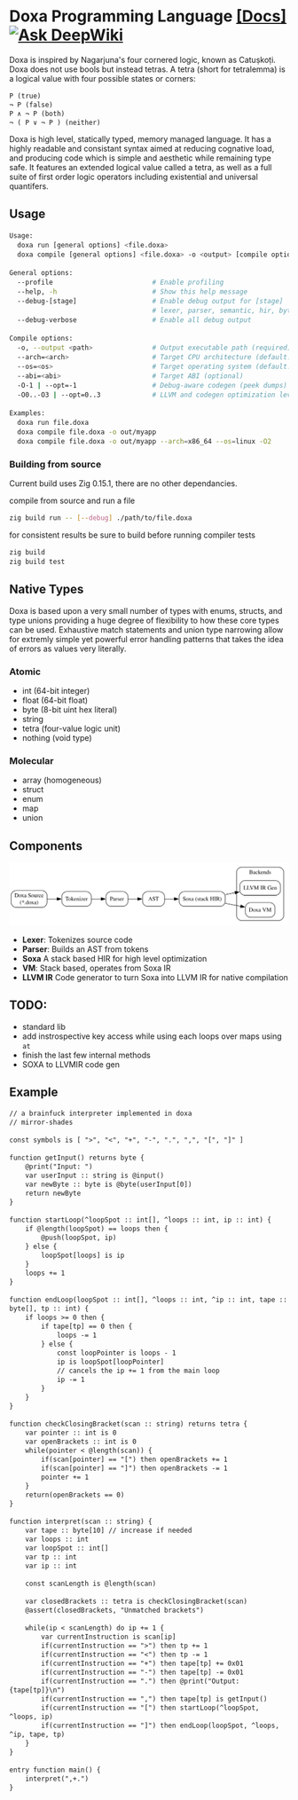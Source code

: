 # Doxa Programming Language [[Docs]](https://mirror-shades.github.io/doxa/)[![Ask DeepWiki](https://deepwiki.com/badge.svg)](https://deepwiki.com/mirror-shades/doxa)

Doxa is inspired by Nagarjuna's four cornered logic, known as Catuṣkoṭi. Doxa does not use bools but instead tetras. A tetra (short for tetralemma) is a logical value with four possible states or corners:

```
P (true)
¬ P (false)
P ∧ ¬ P (both)
¬ ( P ∨ ¬ P ) (neither)
```

Doxa is high level, statically typed, memory managed language. It has a highly readable and consistant syntax aimed at reducing cognative load, and producing code which is simple and aesthetic while remaining type safe. It features an extended logical value called a tetra, as well as a full suite of first order logic operators including existential and universal quantifers. 


## Usage

```bash
Usage:
  doxa run [general options] <file.doxa>
  doxa compile [general options] <file.doxa> -o <output> [compile options]

General options:
  --profile                         # Enable profiling
  --help, -h                        # Show this help message
  --debug-[stage]                   # Enable debug output for [stage]
                                    # lexer, parser, semantic, hir, bytecode, execution
  --debug-verbose                   # Enable all debug output

Compile options:
  -o, --output <path>               # Output executable path (required)
  --arch=<arch>                     # Target CPU architecture (default: host)
  --os=<os>                         # Target operating system (default: host)
  --abi=<abi>                       # Target ABI (optional)
  -O-1 | --opt=-1                   # Debug-aware codegen (peek dumps)
  -O0..-O3 | --opt=0..3             # LLVM and codegen optimization level

Examples:
  doxa run file.doxa
  doxa compile file.doxa -o out/myapp
  doxa compile file.doxa -o out/myapp --arch=x86_64 --os=linux -O2
```

### Building from source

Current build uses Zig 0.15.1, there are no other dependancies.

compile from source and run a file

```bash
zig build run -- [--debug] ./path/to/file.doxa
```

for consistent results be sure to build before running compiler tests

```bash
zig build
zig build test
```

## Native Types

Doxa is based upon a very small number of types with enums, structs, and type unions providing a huge degree of flexibility to how these core types can be used. Exhaustive match statements and union type narrowing allow for extremly simple yet powerful error handling patterns that takes the idea of errors as values very literally.

### Atomic

- int (64-bit integer)
- float (64-bit float)
- byte (8-bit uint hex literal)
- string
- tetra (four-value logic unit)
- nothing (void type)

### Molecular

- array (homogeneous)
- struct
- enum
- map
- union

## Components

![Pipeline](./pipeline.svg)

- **Lexer**: Tokenizes source code
- **Parser**: Builds an AST from tokens
- **Soxa** A stack based HIR for high level optimization
- **VM**: Stack based, operates from Soxa IR
- **LLVM IR** Code generator to turn Soxa into LLVM IR for native compilation

## TODO:

- standard lib
- add instrospective key access while using each loops over maps using `at`
- finish the last few internal methods 
- SOXA to LLVMIR code gen

## Example

```solidity
// a brainfuck interpreter implemented in doxa
// mirror-shades

const symbols is [ ">", "<", "+", "-", ".", ",", "[", "]" ]

function getInput() returns byte {
    @print("Input: ")
    var userInput :: string is @input()
    var newByte :: byte is @byte(userInput[0])
    return newByte
}

function startLoop(^loopSpot :: int[], ^loops :: int, ip :: int) {
    if @length(loopSpot) == loops then {
        @push(loopSpot, ip)
    } else {
        loopSpot[loops] is ip
    }
    loops += 1
}

function endLoop(loopSpot :: int[], ^loops :: int, ^ip :: int, tape :: byte[], tp :: int) {
    if loops >= 0 then {
        if tape[tp] == 0 then {
            loops -= 1
        } else {
            const loopPointer is loops - 1
            ip is loopSpot[loopPointer]
            // cancels the ip += 1 from the main loop
            ip -= 1
        }
    }
}

function checkClosingBracket(scan :: string) returns tetra {
    var pointer :: int is 0
    var openBrackets :: int is 0
    while(pointer < @length(scan)) {
        if(scan[pointer] == "[") then openBrackets += 1
        if(scan[pointer] == "]") then openBrackets -= 1
        pointer += 1
    }
    return(openBrackets == 0)
}

function interpret(scan :: string) {
    var tape :: byte[10] // increase if needed
    var loops :: int
    var loopSpot :: int[]
    var tp :: int
    var ip :: int

    const scanLength is @length(scan)

    var closedBrackets :: tetra is checkClosingBracket(scan)
    @assert(closedBrackets, "Unmatched brackets")

    while(ip < scanLength) do ip += 1 {
        var currentInstruction is scan[ip]
        if(currentInstruction == ">") then tp += 1
        if(currentInstruction == "<") then tp -= 1
        if(currentInstruction == "+") then tape[tp] += 0x01
        if(currentInstruction == "-") then tape[tp] -= 0x01
        if(currentInstruction == ".") then @print("Output: {tape[tp]}\n")
        if(currentInstruction == ",") then tape[tp] is getInput()
        if(currentInstruction == "[") then startLoop(^loopSpot, ^loops, ip)
        if(currentInstruction == "]") then endLoop(loopSpot, ^loops, ^ip, tape, tp)
    }
}

entry function main() {
    interpret(",+.")
}
```
